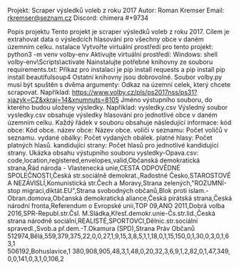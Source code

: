 Projekt: Scraper výsledků voleb z roku 2017
Autor: Roman Kremser
Email: rkremser@seznam.cz
Discord: chimera #+9734

Popis projektu
Tento projekt je scraper výsledků voleb z roku 2017. Cílem je extrahovat data o výsledcích hlasování pro všechny obce v daném územním celku.
nstalace
Vytvořte virtuální prostředí pro tento projekt:
python3 -m venv volby-env
Aktivujte virtuální prostředí:
Windows:
shell
volby-env\Scripts\activate
Nainstalujte potřebné knihovny ze souboru requirements.txt:
Příkaz pro instalaci je pip install requests a pip install 
pip install beautifulsoup4
Ostatní knihovny jsou dobrovolné.
Soubor volby.py musí být spuštěn s dvěma argumenty:
Odkaz na územní celek, který chcete scrapovat. Například: https://www.volby.cz/pls/ps2017nss/ps31?xjazyk=CZ&xkraj=14&xnumnuts=8105
Jméno výstupního souboru, do kterého budou uloženy výsledky. Například: vysledky.csv
Výsledný soubor vysledky.csv obsahuje výsledky hlasování pro jednotlivé obce v daném územním celku. Každý řádek v souboru obsahuje následující informace:
kód obce: Kód obce.
název obce: Název obce.
voliči v seznamu: Počet voličů v seznamu.
vydané obálky: Počet vydaných obálek.
platné hlasy: Počet platných hlasů.
kandidující strany: Počet hlasů pro jednotlivé kandidující strany.
Ukázka obsahu výstupního souboru vysledky-Opava.csv:
code,location,registered,envelopes,valid,Občanská demokratická strana,Řád národa - Vlastenecká unie,CESTA ODPOVĚDNÉ SPOLEČNOSTI,Česká str.sociálně demokrat.,Radostné Česko,STAROSTOVÉ A NEZÁVISLÍ,Komunistická str.Čech a Moravy,Strana zelených,"ROZUMNÍ-stop migraci,diktát.EU",Strana svobodných občanů,Blok proti islam.-Obran.domova,Občanská demokratická aliance,Česká pirátská strana,Česká národní fronta,Referendum o Evropské unii,TOP 09,ANO 2011,Dobrá volba 2016,SPR-Republ.str.Čsl. M.Sládka,Křesť.demokr.unie-Čs.str.lid.,Česká strana národně sociální,REALISTÉ,SPORTOVCI,Dělnic.str.sociální spravedl.,Svob.a př.dem.-T.Okamura (SPD),Strana Práv Občanů
512974,Bělá,559,379,375,22,0,0,27,1,9,15,3,8,5,1,1,18,0,1,15,150,0,1,30,0,3,0,1,63,1
506192,Bohuslavice,1 380,908,905,48,3,1,48,0,20,32,3,6,9,1,2,82,0,1,47,349,0,0,141,0,3,1,0,106,2
